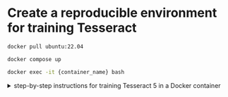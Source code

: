 # Create a reproducible environment for training Tesseract

```bash
docker pull ubuntu:22.04
```

```bash
docker compose up
```
```bash
docker exec -it {container_name} bash
```


<details>
<summary>  step-by-step instructions for training Tesseract 5 in a Docker container </summary>

# Training Tesseract 5 in Docker

This guide provides step-by-step instructions for training Tesseract 5 in a Docker container. Docker allows you to create a reproducible environment for training Tesseract OCR models. By following the steps outlined below, you can set up a Docker container with Ubuntu, install Tesseract 5 and the necessary training tools, obtain training data, organize the data, and start the training process.

## Create Ubuntu container

1. Open the terminal.

2. Pull the Ubuntu Docker image:

```shell
docker pull ubuntu
```

If you are interested in a specific version, you can specify it:

```shell
docker pull ubuntu:22.04
```

3. Run the Docker image:

```shell
docker run -ti --rm ubuntu /bin/bash
```

Note: By default, the Docker Ubuntu image does not have the `lsb_release` command available. You can use the `cat` command to check the OS information instead.

4. Check the OS version:

```shell
cat /etc/os-release
```

If the `lsb-release` package is not installed, update the package sources and install it:

```shell
apt update && apt install lsb-core
```

Verify the OS version again:

```shell
lsb_release -a
```

5. Create a shared directory between your host system and the Docker container:
In the container's terminal, create a directory named `Docker_Share`:

```shell
mkdir -p Docker_Share
```

Verify that the directory was created:

```shell
ls
```

6. In a separate terminal on your host machine, check the current running container ID:

```shell
docker ps
```

Make note of the container ID.

7. Save the Docker container state as a new image:

```shell
docker commit -p container_id new_image_name
```

For example:

```shell
docker commit -p 3409ehfu384f myubuntu
```

Replace `container_id` with the ID of the container obtained in the previous step, and `new_image_name` with the desired name for the new image.

9. Verify that the new image was created:

```shell
docker images
```

10. Stop the Docker container:

```shell
docker stop container_id
```

Replace `container_id` with the ID of the container obtained earlier.

11. Restart the container with the shared data:

```shell
docker run -ti -v /host/machine/dir:/Docker_Share image_name /bin/bash
```

For example:

```shell
docker run -ti -v C:\training_data:/Docker_Share myubuntu /bin/bash
```

Replace `/host/machine/dir` with the directory path on your host machine that you want to share with the container, `image_name` with the name of the new image created in the previous step, and `/bin/bash` to start the container with a terminal.

## Install Tesseract 5 in the container

1. In the container's terminal, update the package sources and install Git:

```shell
apt update && apt install git
```

2. Clone the Tesseract repository:

```shell
git clone https://github.com/tesseract-ocr/tesseract.git
```

Verify that the `tesseract` directory was created:

```shell
ls
```

3. Install auxiliary libraries required for Tesseract:

```shell
apt update && apt install autoconf automake libtool pkg-config libpng-dev libjpeg8-dev libtiff5-dev zlib1g-dev libwebpdemux2 libwebp-dev libopenjp2-7-dev libgif-dev libarchive-dev libcurl4-openssl-dev libicu-dev libpango1.0-dev libcairo2-dev libleptonica-dev
```

4. Navigate to the `/tesseract` directory:

```shell
cd /tesseract
```

5. Run the `autogen.sh` script:

```shell
./autogen.sh
```

6. Run the `configure` script:

```shell
./configure
```

7. Build and install Tesseract OCR 5:

```shell
make
make install
ldconfig
```

8. Install the Tesseract training tools:

```shell
make training
make training-install
```

9. Clone the `tesstrain` repository:

```shell
git clone https://github.com/tesseract-ocr/tesstrain.git
```

10. Navigate to the `tesstrain` directory:

```shell
cd /tesseract/tesstrain
```

11. Install `wget` and the required Python libraries:

```shell
apt update && apt install wget python3-pip
pip install -r requirements.txt
```

12. Fetch language data:

```shell
make tesseract-langdata
```

## Get Training Data

To train a Tesseract OCR model, you need the following training data:

- [lang].[font].exp[number].tif (line string image file)
- [lang].[font].exp[number].gt.txt (ground truth text file)

For example:

- chi_tra.DFKai.exp0.tif
- chi_tra.DFKai.exp0.gt.txt

Optional training data includes:

- [lang].[font].exp[number].box

The `.box` files contain information about character positions in the image, improving the training process and model accuracy.

Move all the training data into the directory shared with the Docker container. For example, if your shared directory on the host machine is `C:\training_data`, place all the `.gt.txt`, `.tif`, and `.box` files in that directory.

## Organize Training Data

1. Copy the training data from the shared directory to the appropriate location:

```shell
cp -r /Docker_Share /tesseract/tesstrain/data/[lang].[font]-ground-truth
```

Replace `[lang].[font]` with the appropriate language and font information.

2. Download the traineddata files you need from the [tessdata_best](https://github.com/tesseract-ocr/tessdata_best) repository. Make sure to download the `eng.traineddata` file for any language you are training. For example, if you are training Chinese Traditional (chi_tra), download the `chi_tra.traineddata` file.

3. Move the downloaded traineddata files into the shared directory. For example, move `eng.traineddata` and `chi_tra.traineddata` to `C:\training_data` on the host machine.

4. Move the traineddata files to the default training directory:

```shell
mv /Docker_Share/*.traineddata /usr/local/share/tessdata/
```

Now your training data is organized and ready for training the new model.

## Start training

1. Navigate to the training directory:

```shell
cd /tesseract/tesstrain
```

2. If you have .box files and want to avoid overwriting them during the training process, modify the Makefile:

```shell
apt update && apt install nano
cd /tesseract/tesstrain
nano Makefile
```

Locate the lines starting with `%.box` and comment them out.

Original lines:

```shell
%.box: %.png %.gt.txt
   PYTHONIOENCODING=utf-8 $(PY_CMD) $(GENERATE_BOX_SCRIPT) -i "$*.png" -t "$*.gt.txt" > "$@"

%.box: %.bin.png %.gt.txt
   PYTHONIOENCODING=utf-8 $(PY_CMD) $(GENERATE_BOX_SCRIPT) -i "$*.bin.png" -t "$*.gt.txt" > "$@"

%.box: %.nrm.png %.gt.txt
   PYTHONIOENCODING=utf-8 $(PY_CMD) $(GENERATE_BOX_SCRIPT) -i "$*.nrm.png" -t "$*.gt.txt" > "$@"

%.box: %.raw.png %.gt.txt
   PYTHONIOENCODING=utf-8 $(PY_CMD) $(GENERATE_BOX_SCRIPT) -i "$*.raw.png" -t "$*.gt.txt" > "$@"

%.box: %.tif %.gt.txt
   PYTHONIOENCODING=utf-8 $(PY_CMD) $(GENERATE_BOX_SCRIPT) -i "$*.tif" -t "$*.gt.txt" > "$@"
```

Modified lines:

```shell
# %.box: %.png %.gt.txt
#    PYTHONIOENCODING=utf-8 $(PY_CMD) $(GENERATE_BOX_SCRIPT) -i "$*.png" -t "$*.gt.txt" > "$@"

# %.box: %.bin.png %.gt.txt
#    PYTHONIOENCODING=utf-8 $(PY_CMD) $(GENERATE_BOX_SCRIPT) -i "$*.bin.png" -t "$*.gt.txt" > "$@"

# %.box: %.nrm.png %.gt.txt
#    PYTHONIOENCODING=utf-8 $(PY_CMD) $(GENERATE_BOX_SCRIPT) -i "$*.nrm.png" -t "$*.gt.txt" > "$@"

# %.box: %.raw.png %.gt.txt
#    PYTHONIOENCODING=utf-8 $(PY_CMD) $(GENERATE_BOX_SCRIPT) -i "$*.raw.png" -t "$*.gt.txt" > "$@"

# %.box: %.tif %.gt.txt
#    PYTHONIOENCODING=utf-8 $(PY_CMD) $(GENERATE_BOX_SCRIPT) -i "$*.tif" -t "$*.gt.txt" > "$@"
```

Press `Ctrl + O` and then `Enter` to save the modified Makefile. Press `Ctrl + X` to exit the editor.

4. Start training a new model:

```shell
make training MODEL_NAME=[lang].[font] TESSDATA=/usr/local/share/tessdata
```

Replace `[lang].[font]` with the appropriate language and font information.

5. If you want to fine-tune an existing model, use the `START_MODEL` parameter:

```shell
make training MODEL_NAME=[lang].[font] START_MODEL=[lang] TESSDATA=/usr/local/share/tessdata
```

Replace `[lang].[font]` with the appropriate language and font information.

6. After training, you can find the traineddata of the new model in the default output path:

```shell
cd /tesseract/tesstrain/data/[lang].[font]
ls
```

Replace `[lang].[font]` with the appropriate language and font information.

7. Copy the traineddata of the new model to the shared directory:

```shell
cp /tesseract/tesstrain/data/[lang].[font]/[lang].[font].traineddata /Docker_Share
```

Replace `[lang].[font]` with the appropriate language and font information.

The traineddata file will now be available in the shared directory on your host machine.

## Reference

For detailed steps and additional information, please refer to the following resources:

- [How to Run Ubuntu as a Docker Container](https://www.makeuseof.com/run-ubuntu-docker-container/)
- [Compilation guide for various platforms | tessdoc](https://tesseract-ocr.github.io/tessdoc/Compiling.html)
- [GitHub - tesseract-ocr/tesstrain: Train Tesseract LSTM with make](https://github.com/tesseract-ocr/tesstrain)

</details>
